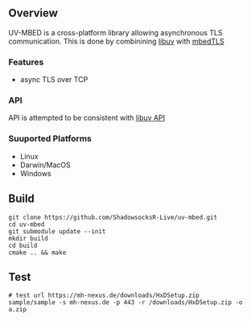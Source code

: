 ## Overview
UV-MBED is a cross-platform library allowing asynchronous TLS communication. 
This is done by combinining [libuv](https://github.com/libuv/libuv) with [mbedTLS](https://github.com/ARMmbed/mbedtls.git)

### Features
* async TLS over TCP

### API
API is attempted to be consistent with [libuv API](http://docs.libuv.org/en/v1.x/api.html)

### Suuported Platforms
* Linux
* Darwin/MacOS
* Windows

## Build
```
git clone https://github.com/ShadowsocksR-Live/uv-mbed.git
cd uv-mbed
git submodule update --init
mkdir build
cd build
cmake .. && make

```

## Test
```
# test url https://mh-nexus.de/downloads/HxDSetup.zip
sample/sample -s mh-nexus.de -p 443 -r /downloads/HxDSetup.zip -o a.zip

```
